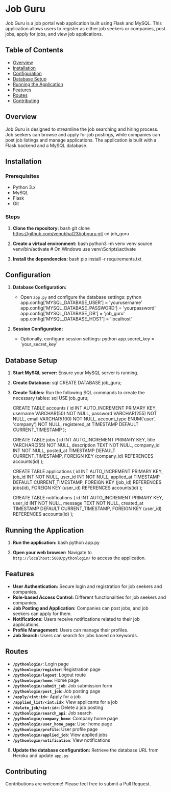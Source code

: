 # Job Guru

Job Guru is a job portal web application built using Flask and MySQL. This application allows users to register as either job seekers or companies, post jobs, apply for jobs, and view job applications.

## Table of Contents

- [Overview](#overview)
- [Installation](#installation)
- [Configuration](#configuration)
- [Database Setup](#database-setup)
- [Running the Application](#running-the-application)
- [Features](#features)
- [Routes](#routes)
- [Contributing](#contributing)

## Overview

Job Guru is designed to streamline the job searching and hiring process. Job seekers can browse and apply for job postings, while companies can post job listings and manage applications. The application is built with a Flask backend and a MySQL database.

## Installation

### Prerequisites

- Python 3.x
- MySQL
- Flask
- Git

### Steps

1. **Clone the repository:**
    bash
    git clone https://github.com/venubhat23/jobguru.git
    cd job_guru
    

2. **Create a virtual environment:**
    bash
    python3 -m venv venv
    source venv/bin/activate  # On Windows use venv\Scripts\activate
    

3. **Install the dependencies:**
    bash
    pip install -r requirements.txt
    

## Configuration

1. **Database Configuration:**
   - Open `app.py` and configure the database settings:
     python
     app.config['MYSQL_DATABASE_USER'] = 'yourusername'
     app.config['MYSQL_DATABASE_PASSWORD'] = 'yourpassword'
     app.config['MYSQL_DATABASE_DB'] = 'job_guru'
     app.config['MYSQL_DATABASE_HOST'] = 'localhost'
     

2. **Session Configuration:**
   - Optionally, configure session settings:
     python
     app.secret_key = 'your_secret_key'
     

## Database Setup

1. **Start MySQL server:**
   Ensure your MySQL server is running.

2. **Create Database:**
   sql
   CREATE DATABASE job_guru;
   

3. **Create Tables:**
   Run the following SQL commands to create the necessary tables:
   sql
   USE job_guru;

   CREATE TABLE accounts (
       id INT AUTO_INCREMENT PRIMARY KEY,
       username VARCHAR(50) NOT NULL,
       password VARCHAR(255) NOT NULL,
       email VARCHAR(100) NOT NULL,
       account_type ENUM('user', 'company') NOT NULL,
       registered_at TIMESTAMP DEFAULT CURRENT_TIMESTAMP
   );

   CREATE TABLE jobs (
       id INT AUTO_INCREMENT PRIMARY KEY,
       title VARCHAR(255) NOT NULL,
       description TEXT NOT NULL,
       company_id INT NOT NULL,
       posted_at TIMESTAMP DEFAULT CURRENT_TIMESTAMP,
       FOREIGN KEY (company_id) REFERENCES accounts(id)
   );

   CREATE TABLE applications (
       id INT AUTO_INCREMENT PRIMARY KEY,
       job_id INT NOT NULL,
       user_id INT NOT NULL,
       applied_at TIMESTAMP DEFAULT CURRENT_TIMESTAMP,
       FOREIGN KEY (job_id) REFERENCES jobs(id),
       FOREIGN KEY (user_id) REFERENCES accounts(id)
   );

   CREATE TABLE notifications (
       id INT AUTO_INCREMENT PRIMARY KEY,
       user_id INT NOT NULL,
       message TEXT NOT NULL,
       created_at TIMESTAMP DEFAULT CURRENT_TIMESTAMP,
       FOREIGN KEY (user_id) REFERENCES accounts(id)
   );
   

## Running the Application

1. **Run the application:**
    bash
    python app.py
    

2. **Open your web browser:**
    Navigate to `http://localhost:5000/pythonlogin/` to access the application.

## Features

- **User Authentication:** Secure login and registration for job seekers and companies.
- **Role-based Access Control:** Different functionalities for job seekers and companies.
- **Job Posting and Application:** Companies can post jobs, and job seekers can apply for them.
- **Notifications:** Users receive notifications related to their job applications.
- **Profile Management:** Users can manage their profiles.
- **Job Search:** Users can search for jobs based on keywords.

## Routes

- **`/pythonlogin/`**: Login page
- **`/pythonlogin/register`**: Registration page
- **`/pythonlogin/logout`**: Logout route
- **`/pythonlogin/home`**: Home page
- **`/pythonlogin/submit_job`**: Job submission form
- **`/pythonlogin/post_job`**: Job posting page
- **`/apply/<int:id>`**: Apply for a job
- **`/applied_list/<int:id>`**: View applicants for a job
- **`/delete_job/<int:id>`**: Delete a job posting
- **`/pythonlogin/search_api`**: Job search
- **`/pythonlogin/company_home`**: Company home page
- **`/pythonlogin/user_home_page`**: User home page
- **`/pythonlogin/profile`**: User profile page
- **`/pythonlogin/applied_job`**: View applied jobs
- **`/pythonlogin/notification`**: View notifications
    

8. **Update the database configuration:**
   Retrieve the database URL from Heroku and update `app.py`.

## Contributing

Contributions are welcome! Please feel free to submit a Pull Request.
